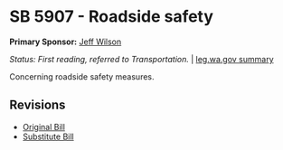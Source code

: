 # SB 5907 - Roadside safety
**Primary Sponsor:** [Jeff Wilson](/person/leg/jeff.wilson.md)

*Status: First reading, referred to Transportation.* | [leg.wa.gov summary](https://app.leg.wa.gov/billsummary?BillNumber=5907&Year=2021)

Concerning roadside safety measures.

## Revisions
* [Original Bill](1/)
* [Substitute Bill](S/)